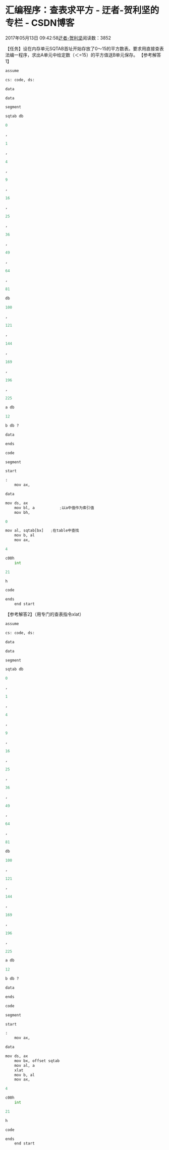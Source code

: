 
# 汇编程序：查表求平方 - 迂者-贺利坚的专栏 - CSDN博客

2017年05月13日 09:42:58[迂者-贺利坚](https://me.csdn.net/sxhelijian)阅读数：3852


【任务】设在内存单元SQTAB首址开始存放了0～15的平方数表。要求用直接查表法编一程序，求出A单元中给定数（＜=15）的平方值送B单元保存。
【参考解答1】
```python
assume
```
```python
cs: code, ds:
```
```python
data
```
```python
data
```
```python
segment
```
```python
sqtab db
```
```python
0
```
```python
,
```
```python
1
```
```python
,
```
```python
4
```
```python
,
```
```python
9
```
```python
,
```
```python
16
```
```python
,
```
```python
25
```
```python
,
```
```python
36
```
```python
,
```
```python
49
```
```python
,
```
```python
64
```
```python
,
```
```python
81
```
```python
db
```
```python
100
```
```python
,
```
```python
121
```
```python
,
```
```python
144
```
```python
,
```
```python
169
```
```python
,
```
```python
196
```
```python
,
```
```python
225
```
```python
a db
```
```python
12
```
```python
b db ?
```
```python
data
```
```python
ends
```
```python
code
```
```python
segment
```
```python
start
```
```python
:
    mov ax,
```
```python
data
```
```python
mov ds, ax
    mov bl, a           ;以a中值作为索引值
    mov bh,
```
```python
0
```
```python
mov al, sqtab[bx]   ;在table中查找
    mov b, al
    mov ax,
```
```python
4
```
```python
c00h
    int
```
```python
21
```
```python
h
```
```python
code
```
```python
ends
    end start
```
【参考解答2】（用专门的查表指令xlat）
```python
assume
```
```python
cs: code, ds:
```
```python
data
```
```python
data
```
```python
segment
```
```python
sqtab db
```
```python
0
```
```python
,
```
```python
1
```
```python
,
```
```python
4
```
```python
,
```
```python
9
```
```python
,
```
```python
16
```
```python
,
```
```python
25
```
```python
,
```
```python
36
```
```python
,
```
```python
49
```
```python
,
```
```python
64
```
```python
,
```
```python
81
```
```python
db
```
```python
100
```
```python
,
```
```python
121
```
```python
,
```
```python
144
```
```python
,
```
```python
169
```
```python
,
```
```python
196
```
```python
,
```
```python
225
```
```python
a db
```
```python
12
```
```python
b db ?
```
```python
data
```
```python
ends
```
```python
code
```
```python
segment
```
```python
start
```
```python
:
    mov ax,
```
```python
data
```
```python
mov ds, ax
    mov bx, offset sqtab
    mov al, a
    xlat
    mov b, al
    mov ax,
```
```python
4
```
```python
c00h
    int
```
```python
21
```
```python
h
```
```python
code
```
```python
ends
    end start
```


